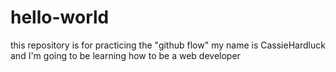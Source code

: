 # hello-world
this repository is for practicing the "github flow"
my name is CassieHardluck and I'm going to be learning how to be a web developer

